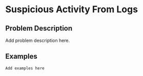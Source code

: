 # Suspicious Activity From Logs

## Problem Description

Add problem description here.

## Examples

```
Add examples here
```
